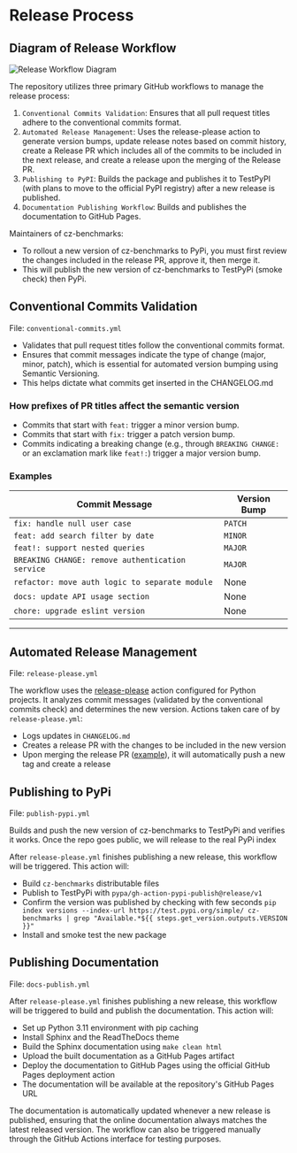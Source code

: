 # Release Process

## Diagram of Release Workflow  

![Release Workflow Diagram](./release_workflow.png)


The repository utilizes three primary GitHub workflows to manage the release process:

1. `Conventional Commits Validation`: Ensures that all pull request titles adhere to the conventional commits format.
2. `Automated Release Management`: Uses the release-please action to generate version bumps, update release notes based on commit history, create a Release PR which includes all of the commits to be included in the next release, and create a release upon the merging of the Release PR.
3. `Publishing to PyPI`: Builds the package and publishes it to TestPyPI (with plans to move to the official PyPI registry) after a new release is published.
4. `Documentation Publishing Workflow`: Builds and publishes the documentation to GitHub Pages.

Maintainers of cz-benchmarks:

- To rollout a new version of cz-benchmarks to PyPi, you must first review the changes included in the release PR, approve it, then merge it.
- This will publish the new version of cz-benchmarks to TestPyPi (smoke check) then PyPi.

## Conventional Commits Validation

File: `conventional-commits.yml`

- Validates that pull request titles follow the conventional commits format.
- Ensures that commit messages indicate the type of change (major, minor, patch), which is essential for automated version bumping using Semantic Versioning.
- This helps dictate what commits get inserted in the CHANGELOG.md

### How prefixes of PR titles affect the semantic version

- Commits that start with `feat:` trigger a minor version bump.
- Commits that start with `fix:` trigger a patch version bump.
- Commits indicating a breaking change (e.g., through `BREAKING CHANGE:` or an exclamation mark like `feat!:`) trigger a major version bump.

### Examples

|Commit Message|Version Bump|
|---|---|
|`fix: handle null user case`|`PATCH`|
|`feat: add search filter by date`|`MINOR`|
|`feat!: support nested queries`|`MAJOR`|
|`BREAKING CHANGE: remove authentication service`|`MAJOR`|
|`refactor: move auth logic to separate module`|None|
|`docs: update API usage section`|None|
|`chore: upgrade eslint version`|None|

---

## Automated Release Management


File: `release-please.yml`

The workflow uses the [release-please](https://github.com/googleapis/release-please-action) action configured for Python projects. It analyzes commit messages (validated by the conventional commits check) and determines the new version. Actions taken care of by `release-please.yml`:

- Logs updates in `CHANGELOG.md`
- Creates a release PR with the changes to be included in the new version
- Upon merging the release PR ([example](https://github.com/chanzuckerberg/cz-benchmarks/pull/79)), it will automatically push a new tag and create a release

## Publishing to PyPi

File: `publish-pypi.yml`

Builds and push the new version of cz-benchmarks to TestPyPi and verifies it works. Once the repo goes public, we will release to the real PyPi index

After `release-please.yml` finishes publishing a new release, this workflow will be triggered. This action will:

- Build `cz-benchmarks` distributable files
- Publish to TestPyPi with `pypa/gh-action-pypi-publish@release/v1`
- Confirm the version was published by checking with few seconds `pip index versions --index-url https://test.pypi.org/simple/ cz-benchmarks | grep "Available.*${{ steps.get_version.outputs.VERSION }}"`
- Install and smoke test the new package

## Publishing Documentation

File: `docs-publish.yml`

After `release-please.yml` finishes publishing a new release, this workflow will be triggered to build and publish the documentation. This action will:

- Set up Python 3.11 environment with pip caching
- Install Sphinx and the ReadTheDocs theme
- Build the Sphinx documentation using `make clean html`
- Upload the built documentation as a GitHub Pages artifact
- Deploy the documentation to GitHub Pages using the official GitHub Pages deployment action
- The documentation will be available at the repository's GitHub Pages URL

The documentation is automatically updated whenever a new release is published, ensuring that the online documentation always matches the latest released version. The workflow can also be triggered manually through the GitHub Actions interface for testing purposes.

